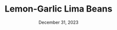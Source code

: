 ---
title: "Lemon-Garlic Lima Beans"
date: "December 31, 2023"
prepTime: "15 min"
cookingTime: "1 hr 15 min"
totalTime: "1 hr 30 min + soaking time"
topic: "Side Dish"
originalLink: "https://www.tasteofhome.com/recipes/lemon-garlic-lima-beans/"
scottRating: 5
image: "../../images/recipe/LemonGarlicLimaBeans.png"
ingredients: [
{
section: "Main",
name: "dried lima beans",
amount: 1,
unit: pound
},
{
section: "Main",
name: "bay leaves",
amount: 2,
unit: count
},
{
section: "Main",
name: "extra virgin olive oil",
amount: 3,
unit: tablespoons
},
{
section: "Main",
name: "medium onion",
preparation: ", chopped",
amount: 1,
unit: count
},
{
section: "Main",
name: "garlic cloves",
preparation: ", thinly sliced",
amount: 4,
unit: count
},
{
section: "Main",
name: "fresh parsley",
preparation: ", chopped",
amount: 0.25,
unit: cup
},
{
section: "Main",
name: "lemon juice",
amount: 2,
unit: tablespoons
},
{
section: "Main",
name: "fresh oregano",
preparation: ", chopped",
amount: 1,
unit: tablespoon
},
{
section: "Main",
name: "grated lemon zest",
amount: 2,
unit: teaspoons
},
{
section: "Main",
name: "salt",
amount: 0.5,
unit: teaspoon
},
{
section: "Main",
name: "pepper",
amount: 0.25,
unit: teaspoon
},
{
section: "Garnish",
name: "additional fresh parsley",
preparation: ", chopped",
amount: 1,
unit: "to taste"
},
]
directions: [
"Rinse and sort the lima beans. Soak them according to the package directions. After soaking, drain and rinse the beans, discarding the soaking liquid.",
"Place the beans in a large saucepan. Add bay leaves and enough water to cover the beans by 2 inches. Bring to a boil, then reduce heat and simmer, covered, until the beans are tender, about 1 hour and 15 minutes to 1 hour and 30 minutes. Drain the beans and discard the bay leaves.",
"In a large skillet, heat 1 tablespoon of olive oil over medium heat. Add the chopped onion and cook, stirring, until tender, about 3-4 minutes. Add the sliced garlic and cook for an additional minute.",
"To the skillet, add the chopped parsley, lemon juice, chopped oregano, grated lemon zest, salt, and pepper. Stir in the drained beans and the remaining 2 tablespoons of olive oil. Toss everything together to combine.",
"Serve the lima beans sprinkled with additional chopped fresh parsley."
]
---